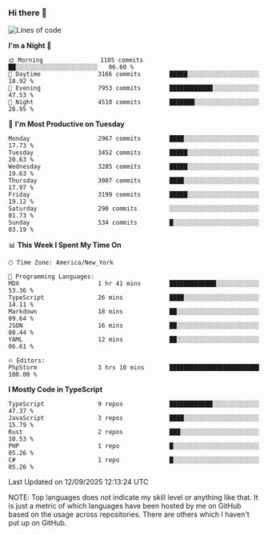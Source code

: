 ### Hi there 👋

<!--
**LynxJinxxy/LynxJinxxy** is a ✨ _special_ ✨ repository because its `README.md` (this file) appears on your GitHub profile.

Here are some ideas to get you started:

- 🔭 I’m currently working on ...
- 🌱 I’m currently learning ...
- 👯 I’m looking to collaborate on ...
- 🤔 I’m looking for help with ...
- 💬 Ask me about ...
- 📫 How to reach me: ...
- 😄 Pronouns: ...
- ⚡ Fun fact: ...
-->

<!--START_SECTION:waka-->
![Lines of code](https://img.shields.io/badge/From%20Hello%20World%20I%27ve%20Written-25.1%20million%20lines%20of%20code-blue)

**I'm a Night 🦉** 

```text
🌞 Morning                1105 commits        ██░░░░░░░░░░░░░░░░░░░░░░░   06.60 % 
🌆 Daytime                3166 commits        █████░░░░░░░░░░░░░░░░░░░░   18.92 % 
🌃 Evening                7953 commits        ████████████░░░░░░░░░░░░░   47.53 % 
🌙 Night                  4510 commits        ███████░░░░░░░░░░░░░░░░░░   26.95 % 
```
📅 **I'm Most Productive on Tuesday** 

```text
Monday                   2967 commits        ████░░░░░░░░░░░░░░░░░░░░░   17.73 % 
Tuesday                  3452 commits        █████░░░░░░░░░░░░░░░░░░░░   20.63 % 
Wednesday                3285 commits        █████░░░░░░░░░░░░░░░░░░░░   19.63 % 
Thursday                 3007 commits        ████░░░░░░░░░░░░░░░░░░░░░   17.97 % 
Friday                   3199 commits        █████░░░░░░░░░░░░░░░░░░░░   19.12 % 
Saturday                 290 commits         ░░░░░░░░░░░░░░░░░░░░░░░░░   01.73 % 
Sunday                   534 commits         █░░░░░░░░░░░░░░░░░░░░░░░░   03.19 % 
```


📊 **This Week I Spent My Time On** 

```text
🕑︎ Time Zone: America/New_York

💬 Programming Languages: 
MDX                      1 hr 41 mins        █████████████░░░░░░░░░░░░   53.36 % 
TypeScript               26 mins             ████░░░░░░░░░░░░░░░░░░░░░   14.11 % 
Markdown                 18 mins             ██░░░░░░░░░░░░░░░░░░░░░░░   09.64 % 
JSON                     16 mins             ██░░░░░░░░░░░░░░░░░░░░░░░   08.44 % 
YAML                     12 mins             ██░░░░░░░░░░░░░░░░░░░░░░░   06.61 % 

🔥 Editors: 
PhpStorm                 3 hrs 10 mins       █████████████████████████   100.00 % 
```

**I Mostly Code in TypeScript** 

```text
TypeScript               9 repos             ████████████░░░░░░░░░░░░░   47.37 % 
JavaScript               3 repos             ████░░░░░░░░░░░░░░░░░░░░░   15.79 % 
Rust                     2 repos             ███░░░░░░░░░░░░░░░░░░░░░░   10.53 % 
PHP                      1 repo              █░░░░░░░░░░░░░░░░░░░░░░░░   05.26 % 
C#                       1 repo              █░░░░░░░░░░░░░░░░░░░░░░░░   05.26 % 
```




 Last Updated on 12/09/2025 12:13:24 UTC
<!--END_SECTION:waka-->
NOTE: Top languages does not indicate my skill level or anything like that. It is just a metric of which languages have been hosted by me on GitHub based on the usage across repositories. There are others which I haven't put up on GitHub.
